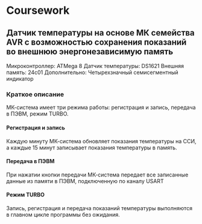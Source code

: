 # Coursework

## Датчик температуры на основе МК семейства AVR с возможностью сохранения показаний во внешнюю энергонезависимую память

Микроконтроллер:      ATMega 8
Датчик температуры:   DS1621
Внешняя память:       24c01
Дополнительно:        Четырехзначный семисегментный индикатор

### Краткое описание
МК-система имеет три режима работы: регистрация и запись, передача в ПЭВМ, режим TURBO.

#### Регистрация и запись
Каждую минуту МК-система обновляет показания температуры на ССИ, а каждые 15 минут записывает показания температуры в память.

#### Передача в ПЭВМ
При нажатии кнопки передачи МК-система передает все записанные данные из памяти в ПЭВМ, подключенную по каналу USART

#### Режим TURBO
Запись, регистрация и передача показаний температуры выполняются в главном цикле программы без ожидания.
